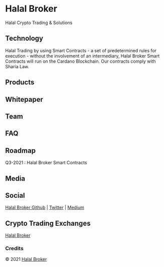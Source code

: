 # Halal Broker
Halal Crypto Trading & Solutions 
## Technology
Halal Trading by using Smart Contracts -  a set of predetermined rules for execution - without the involvement of an intermediary, Halal Broker Smart Contracts will run on the Cardano Blockchain. Our contracts comply with Sharia Law. 
## Products
## Whitepaper
## Team
## FAQ
## Roadmap
Q3-2021 : Halal Broker Smart Contracts 
## Media
## Social
[Halal Broker Github](https://github.com/7robbie5/halal-broker)&nbsp;&#124;&nbsp;[Twitter](https://twitter.com/BrokerHalal)&nbsp;&#124;&nbsp;[Medium](https://medium.com/@halal.broker)
## Crypto Trading Exchanges
[Halal Broker](http://halal.broker)
### Credits
&copy;&nbsp;2021&nbsp;[Halal Broker](http://halal.broker)
